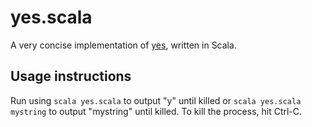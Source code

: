 # yes.scala
A very concise implementation of [yes](https://en.wikipedia.org/wiki/Yes_(Unix)), written in Scala.

## Usage instructions

Run using `scala yes.scala` to output "y" until killed or `scala yes.scala mystring` to output "mystring" until killed. To kill the process, hit Ctrl-C.
